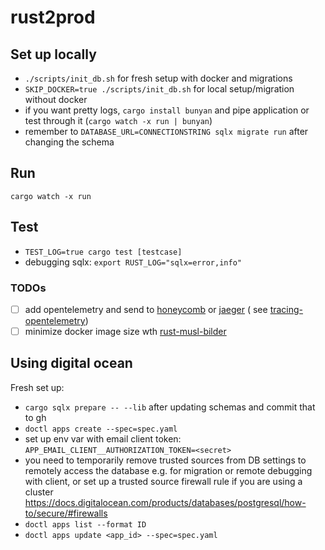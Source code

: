 # rust2prod

## Set up locally

- `./scripts/init_db.sh` for fresh setup with docker and migrations
- `SKIP_DOCKER=true ./scripts/init_db.sh` for local setup/migration without docker
- if you want pretty logs, `cargo install bunyan` and pipe application or test through
  it (`cargo watch -x run | bunyan`)
- remember to `DATABASE_URL=CONNECTIONSTRING sqlx migrate run` after changing the schema

## Run

`cargo watch -x run`

## Test

- `TEST_LOG=true cargo test [testcase]`
- debugging sqlx: `export RUST_LOG="sqlx=error,info"`

### TODOs

- [ ] add opentelemetry and send to [honeycomb](https://honeycomb.io) or [jaeger](https://www.jaegertracing.io/) (
      see [tracing-opentelemetry](https://docs.rs/tracing-opentelemetry/latest/tracing_opentelemetry/index.html))
- [ ] minimize docker image size wth [rust-musl-bilder](https://github.com/emk/rust-musl-builder)

## Using digital ocean

Fresh set up:

- `cargo sqlx prepare -- --lib` after updating schemas and commit that to gh
- `doctl apps create --spec=spec.yaml`
- set up env var with email client token: `APP_EMAIL_CLIENT__AUTHORIZATION_TOKEN=<secret>`
- you need to temporarily remove trusted sources from DB settings to remotely access the database e.g. for migration or remote debugging with client, or set up a trusted source firewall rule if you are using a cluster https://docs.digitalocean.com/products/databases/postgresql/how-to/secure/#firewalls
- `doctl apps list --format ID`
- `doctl apps update <app_id> --spec=spec.yaml`
